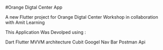 #Orange Digtal Center App

A new Flutter project for Orange Digtal Center Workshop in collaboration with Amit Learning

This Application Was Devolped using :

Dart
Flutter
MVVM architecture
Cubit
Googel Nav Bar
Postman Api
